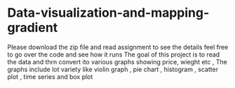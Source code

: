 # Data-visualization-and-mapping-gradient
Please download the zip file and read assignment to see the details 
feel free to go over the code and see how it runs 
The goal of this project is to read the data and thrn convert ito various graphs showing price, wieght etc , The graphs include lot variety like violin graph , pie chart , histogram , scatter plot , time series and box plot 
